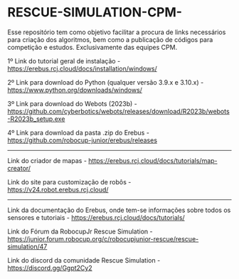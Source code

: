# RESCUE-SIMULATION-CPM-
Esse repositório tem como objetivo facilitar a procura de links necessários para criação dos algoritmos, bem como a publicação de códigos para competição e estudos. Exclusivamente das equipes CPM.

1º Link do tutorial geral de instalação - https://erebus.rcj.cloud/docs/installation/windows/

2º Link para download do Python (qualquer versão 3.9.x e 3.10.x) - https://www.python.org/downloads/windows/

3º Link para download do Webots (2023b) - https://github.com/cyberbotics/webots/releases/download/R2023b/webots-R2023b_setup.exe

4º Link para download da pasta .zip do Erebus - https://github.com/robocup-junior/erebus/releases

------------------------------------------------------------

Link do criador de mapas - https://erebus.rcj.cloud/docs/tutorials/map-creator/

Link do site para customização de robôs - https://v24.robot.erebus.rcj.cloud/

------------------------------------------------------------

Link da documentação do Erebus, onde tem-se informações sobre todos os sensores e tutoriais - https://erebus.rcj.cloud/docs/tutorials/

Link do Fórum da RobocupJr Rescue Simulation - https://junior.forum.robocup.org/c/robocupjunior-rescue/rescue-simulation/47

Link do discord da comunidade Rescue Simulation - https://discord.gg/Ggpt2Cy2
